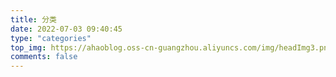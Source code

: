 ```yaml
---
title: 分类
date: 2022-07-03 09:40:45
type: "categories"
top_img: https://ahaoblog.oss-cn-guangzhou.aliyuncs.com/img/headImg3.png
comments: false
---
```

